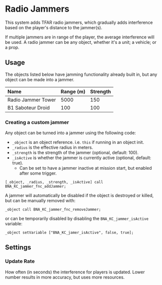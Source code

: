 # Radio Jammers

This system adds TFAR radio jammers, which gradually adds interference based on the player's distance to the jammer(s).

If multiple jammers are in range of the player, the average interference will be used. A radio jammer can be any object, whether it's a unit; a vehicle; or a prop.

## Usage
The objects listed below have jamming functionality already built in, but any object can be made into a jammer.

| Name               | Range (m) | Strength |
| :--                | :--       | :--     |
| Radio Jammer Tower | 5000      | 150      |
| B1 Saboteur Droid  | 100       | 100      |

### Creating a custom jammer
Any object can be turned into a jammer using the following code:
- `_object` is an object reference. i.e. `this` if running in an object init.
- `_radius` is the effective radius in meters.
- `_strength` is the strength of the jammer (optional, default: 100).
- `_isActive` is whether the jammer is currently active (optional, default: true).
  - Can be set to have a jammer inactive at mission start, but enabled after some trigger.
```sqf
[_object, _radius, _strength, _isActive] call BNA_KC_jammer_fnc_addJammer;
```

A jammer will automatically be disabled if the object is destroyed or killed, but can be manually removed with:
```sqf
_object call BNA_KC_jammer_fnc_removeJammer;
```

or can be temporarily disabled by disabling the `BNA_KC_jammer_isActive` variable:
```sqf
_object setVariable ["BNA_KC_jamer_isActive", false, true];
```

## Settings
### Update Rate
How often (in seconds) the interference for players is updated. Lower number results in more accuracy, but uses more resources.